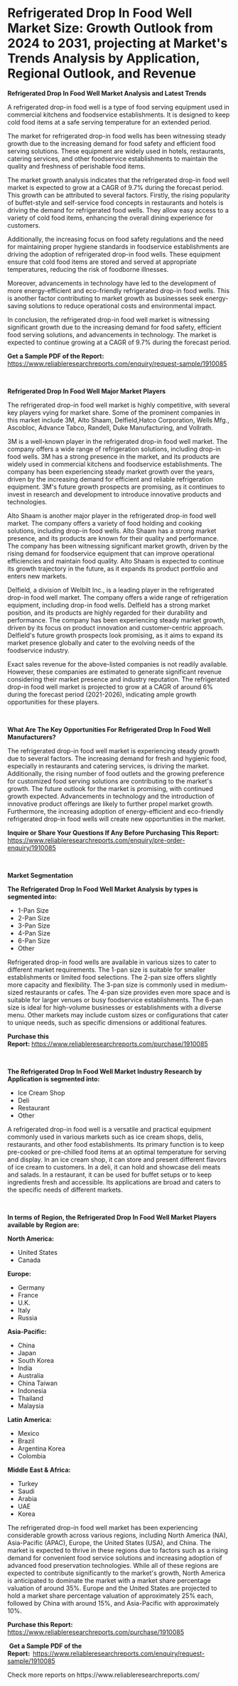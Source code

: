 <p><h1>Refrigerated Drop In Food Well Market Size: Growth Outlook from 2024 to 2031, projecting at Market's Trends Analysis by Application, Regional Outlook, and Revenue</h1></p><p><strong>Refrigerated Drop In Food Well Market Analysis and Latest Trends</strong></p>
<p><p>A refrigerated drop-in food well is a type of food serving equipment used in commercial kitchens and foodservice establishments. It is designed to keep cold food items at a safe serving temperature for an extended period.</p><p>The market for refrigerated drop-in food wells has been witnessing steady growth due to the increasing demand for food safety and efficient food serving solutions. These equipment are widely used in hotels, restaurants, catering services, and other foodservice establishments to maintain the quality and freshness of perishable food items.</p><p>The market growth analysis indicates that the refrigerated drop-in food well market is expected to grow at a CAGR of 9.7% during the forecast period. This growth can be attributed to several factors. Firstly, the rising popularity of buffet-style and self-service food concepts in restaurants and hotels is driving the demand for refrigerated food wells. They allow easy access to a variety of cold food items, enhancing the overall dining experience for customers.</p><p>Additionally, the increasing focus on food safety regulations and the need for maintaining proper hygiene standards in foodservice establishments are driving the adoption of refrigerated drop-in food wells. These equipment ensure that cold food items are stored and served at appropriate temperatures, reducing the risk of foodborne illnesses.</p><p>Moreover, advancements in technology have led to the development of more energy-efficient and eco-friendly refrigerated drop-in food wells. This is another factor contributing to market growth as businesses seek energy-saving solutions to reduce operational costs and environmental impact.</p><p>In conclusion, the refrigerated drop-in food well market is witnessing significant growth due to the increasing demand for food safety, efficient food serving solutions, and advancements in technology. The market is expected to continue growing at a CAGR of 9.7% during the forecast period.</p></p>
<p><strong>Get a Sample PDF of the Report:&nbsp;</strong> <a href="https://www.reliableresearchreports.com/enquiry/request-sample/1910085">https://www.reliableresearchreports.com/enquiry/request-sample/1910085</a></p>
<p>&nbsp;</p>
<p><strong>Refrigerated Drop In Food Well Major Market Players</strong></p>
<p><p>The refrigerated drop-in food well market is highly competitive, with several key players vying for market share. Some of the prominent companies in this market include 3M, Alto Shaam, Delfield,Hatco Corporation, Wells Mfg., Ascobloc, Advance Tabco, Randell, Duke Manufacturing, and Vollrath. </p><p>3M is a well-known player in the refrigerated drop-in food well market. The company offers a wide range of refrigeration solutions, including drop-in food wells. 3M has a strong presence in the market, and its products are widely used in commercial kitchens and foodservice establishments. The company has been experiencing steady market growth over the years, driven by the increasing demand for efficient and reliable refrigeration equipment. 3M's future growth prospects are promising, as it continues to invest in research and development to introduce innovative products and technologies.</p><p>Alto Shaam is another major player in the refrigerated drop-in food well market. The company offers a variety of food holding and cooking solutions, including drop-in food wells. Alto Shaam has a strong market presence, and its products are known for their quality and performance. The company has been witnessing significant market growth, driven by the rising demand for foodservice equipment that can improve operational efficiencies and maintain food quality. Alto Shaam is expected to continue its growth trajectory in the future, as it expands its product portfolio and enters new markets.</p><p>Delfield, a division of Welbilt Inc., is a leading player in the refrigerated drop-in food well market. The company offers a wide range of refrigeration equipment, including drop-in food wells. Delfield has a strong market position, and its products are highly regarded for their durability and performance. The company has been experiencing steady market growth, driven by its focus on product innovation and customer-centric approach. Delfield's future growth prospects look promising, as it aims to expand its market presence globally and cater to the evolving needs of the foodservice industry.</p><p>Exact sales revenue for the above-listed companies is not readily available. However, these companies are estimated to generate significant revenue considering their market presence and industry reputation. The refrigerated drop-in food well market is projected to grow at a CAGR of around 6% during the forecast period (2021-2026), indicating ample growth opportunities for these players.</p></p>
<p>&nbsp;</p>
<p><strong>What Are The Key Opportunities For Refrigerated Drop In Food Well Manufacturers?</strong></p>
<p><p>The refrigerated drop-in food well market is experiencing steady growth due to several factors. The increasing demand for fresh and hygienic food, especially in restaurants and catering services, is driving the market. Additionally, the rising number of food outlets and the growing preference for customized food serving solutions are contributing to the market's growth. The future outlook for the market is promising, with continued growth expected. Advancements in technology and the introduction of innovative product offerings are likely to further propel market growth. Furthermore, the increasing adoption of energy-efficient and eco-friendly refrigerated drop-in food wells will create new opportunities in the market.</p></p>
<p><strong>Inquire or Share Your Questions If Any Before Purchasing This Report:</strong> <a href="https://www.reliableresearchreports.com/enquiry/pre-order-enquiry/1910085">https://www.reliableresearchreports.com/enquiry/pre-order-enquiry/1910085</a></p>
<p>&nbsp;</p>
<p><strong>Market Segmentation</strong></p>
<p><strong>The Refrigerated Drop In Food Well Market Analysis by types is segmented into:</strong></p>
<p><ul><li>1-Pan Size</li><li>2-Pan Size</li><li>3-Pan Size</li><li>4-Pan Size</li><li>6-Pan Size</li><li>Other</li></ul></p>
<p><p>Refrigerated drop-in food wells are available in various sizes to cater to different market requirements. The 1-pan size is suitable for smaller establishments or limited food selections. The 2-pan size offers slightly more capacity and flexibility. The 3-pan size is commonly used in medium-sized restaurants or cafes. The 4-pan size provides even more space and is suitable for larger venues or busy foodservice establishments. The 6-pan size is ideal for high-volume businesses or establishments with a diverse menu. Other markets may include custom sizes or configurations that cater to unique needs, such as specific dimensions or additional features.</p></p>
<p><strong>Purchase this Report:&nbsp;</strong><a href="https://www.reliableresearchreports.com/purchase/1910085">https://www.reliableresearchreports.com/purchase/1910085</a></p>
<p>&nbsp;</p>
<p><strong>The Refrigerated Drop In Food Well Market Industry Research by Application is segmented into:</strong></p>
<p><ul><li>Ice Cream Shop</li><li>Deli</li><li>Restaurant</li><li>Other</li></ul></p>
<p><p>A refrigerated drop-in food well is a versatile and practical equipment commonly used in various markets such as ice cream shops, delis, restaurants, and other food establishments. Its primary function is to keep pre-cooked or pre-chilled food items at an optimal temperature for serving and display. In an ice cream shop, it can store and present different flavors of ice cream to customers. In a deli, it can hold and showcase deli meats and salads. In a restaurant, it can be used for buffet setups or to keep ingredients fresh and accessible. Its applications are broad and caters to the specific needs of different markets.</p></p>
<p>&nbsp;</p>
<p><strong>In terms of Region, the Refrigerated Drop In Food Well Market Players available by Region are:</strong></p>
<p>
    <p> <strong> North America: </strong>
        <ul>
            <li>United States</li>
            <li>Canada</li>
        </ul>
        </p> 
    <p> <strong> Europe: </strong>
        <ul>
            <li>Germany</li>
            <li>France</li>
            <li>U.K.</li>
            <li>Italy</li>
            <li>Russia</li>
        </ul>
        </p> 
    <p> <strong> Asia-Pacific: </strong>
        <ul>
            <li>China</li>
            <li>Japan</li>
            <li>South Korea</li>
            <li>India</li>
            <li>Australia</li>
            <li>China Taiwan</li>
            <li>Indonesia</li>
            <li>Thailand</li>
            <li>Malaysia</li>
        </ul>
        </p> 
    <p> <strong> Latin America: </strong>
        <ul>
            <li>Mexico</li>
            <li>Brazil</li>
            <li>Argentina Korea</li>
            <li>Colombia</li>
        </ul>
        </p> 
    <p> <strong> Middle East & Africa: </strong>
        <ul>
            <li>Turkey</li>
            <li>Saudi</li>
            <li>Arabia</li>
            <li>UAE</li>
            <li>Korea</li>
        </ul>
    </p>
    </p>
<p><p>The refrigerated drop-in food well market has been experiencing considerable growth across various regions, including North America (NA), Asia-Pacific (APAC), Europe, the United States (USA), and China. The market is expected to thrive in these regions due to factors such as a rising demand for convenient food service solutions and increasing adoption of advanced food preservation technologies. While all of these regions are expected to contribute significantly to the market's growth, North America is anticipated to dominate the market with a market share percentage valuation of around 35%. Europe and the United States are projected to hold a market share percentage valuation of approximately 25% each, followed by China with around 15%, and Asia-Pacific with approximately 10%.</p></p>
<p><strong>Purchase this Report: </strong><a href="https://www.reliableresearchreports.com/purchase/1910085">https://www.reliableresearchreports.com/purchase/1910085</a></p>
<p>&nbsp;<strong>Get a Sample PDF of the Report:&nbsp;&nbsp;</strong><a href="https://www.reliableresearchreports.com/enquiry/request-sample/1910085">https://www.reliableresearchreports.com/enquiry/request-sample/1910085</a></p>
<p><strong></strong></p>
<p>Check more reports on https://www.reliableresearchreports.com/</p>